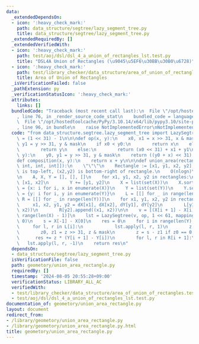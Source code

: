 ```yaml
---
data:
  _extendedDependsOn:
  - icon: ':heavy_check_mark:'
    path: data_structure/segtree/lazy_segment_tree.py
    title: data_structure/segtree/lazy_segment_tree.py
  _extendedRequiredBy: []
  _extendedVerifiedWith:
  - icon: ':heavy_check_mark:'
    path: test/aoj/dsl/dsl_4_a_union_of_rectangles_lst.test.py
    title: "DSL4A Union of Rectangles (\u9045\u5EF6\u30BB\u30B0\u6728)"
  - icon: ':heavy_check_mark:'
    path: test/library_checker/data_structure/area_of_union_of_rectangles.test.py
    title: Area of Union of Rectangles
  _isVerificationFailed: false
  _pathExtension: py
  _verificationStatusIcon: ':heavy_check_mark:'
  attributes:
    links: []
  bundledCode: "Traceback (most recent call last):\n  File \"/opt/hostedtoolcache/PyPy/3.10.14/x64/lib/pypy3.10/site-packages/onlinejudge_verify/documentation/build.py\"\
    , line 76, in _render_source_code_stat\n    bundled_code = language.bundle(\n\
    \  File \"/opt/hostedtoolcache/PyPy/3.10.14/x64/lib/pypy3.10/site-packages/onlinejudge_verify/languages/python.py\"\
    , line 96, in bundle\n    raise NotImplementedError\nNotImplementedError\n"
  code: "from data_structure.segtree.lazy_segment_tree import LazySegtree\n\nmask\
    \ = (1 << 31) - 1\n\n\ndef op(x, y):\n    x0, x1 = x >> 31, x & mask\n    y0,\
    \ y1 = y >> 31, y & mask\n    if x0 < y0:\n        return x\n    elif x0 > y0:\n\
    \        return y\n    else:\n        return (x0 << 31) + x1 + y1\n\n\ndef mapping(x,\
    \ y):\n    y0, y1 = y >> 31, y & mask\n    return ((y0 + x) << 31) + y1\n\n\n\
    def composition(x, y):\n    return x + y\n\n\ndef union_area(rectangles: list[tuple[int,\
    \ int, int, int]]):\n    \"\"\"\n    Rectangle := [x1, y1, x2, y2], where (x1,y1)\
    \ is top-left, (x2,y2) is bottom-right of rectangle.\n    O(nlogn)\n    \"\"\"\
    \n    A, X, Y = [], [], []\n    for x1, y1, x2, y2 in rectangles:\n        X +=\
    \ [x1, x2]\n        Y += [y1, y2]\n    X = list(set(X))\n    X.sort()\n    dX\
    \ = {x: i for i, x in enumerate(X)}\n    Y = list(set(Y))\n    Y.sort()\n    dY\
    \ = {y: i for i, y in enumerate(Y)}\n    L = [[] for _ in range(len(Y))]\n   \
    \ R = [[] for _ in range(len(Y))]\n    for x1, y1, x2, y2 in rectangles:\n   \
    \     x1, x2, y1, y2 = dX[x1], dX[x2], dY[y1], dY[y2]\n        L[y1].append((x1,\
    \ x2))\n        R[y2].append((x1, x2))\n\n    v = [(X[i + 1] - X[i]) for i in\
    \ range(len(X) - 1)]\n    lst = LazySegtree(v, op, 1 << 61, mapping, composition,\
    \ 0)\n    s = X[-1] - X[0]\n    res = 0\n    for i in range(len(Y) - 1):\n   \
    \     for l, r in L[i]:\n            lst.apply(l, r, 1)\n        z = lst.all_prod()\n\
    \        z0, z1 = z >> 31, z & mask\n        z = s - z1 if z0 == 0 else s\n  \
    \      res += z * (Y[i + 1] - Y[i])\n        for l, r in R[i + 1]:\n         \
    \   lst.apply(l, r, -1)\n    return res\n"
  dependsOn:
  - data_structure/segtree/lazy_segment_tree.py
  isVerificationFile: false
  path: geometory/union_area_rectangle.py
  requiredBy: []
  timestamp: '2024-08-05 20:55:28+09:00'
  verificationStatus: LIBRARY_ALL_AC
  verifiedWith:
  - test/library_checker/data_structure/area_of_union_of_rectangles.test.py
  - test/aoj/dsl/dsl_4_a_union_of_rectangles_lst.test.py
documentation_of: geometory/union_area_rectangle.py
layout: document
redirect_from:
- /library/geometory/union_area_rectangle.py
- /library/geometory/union_area_rectangle.py.html
title: geometory/union_area_rectangle.py
---
```


